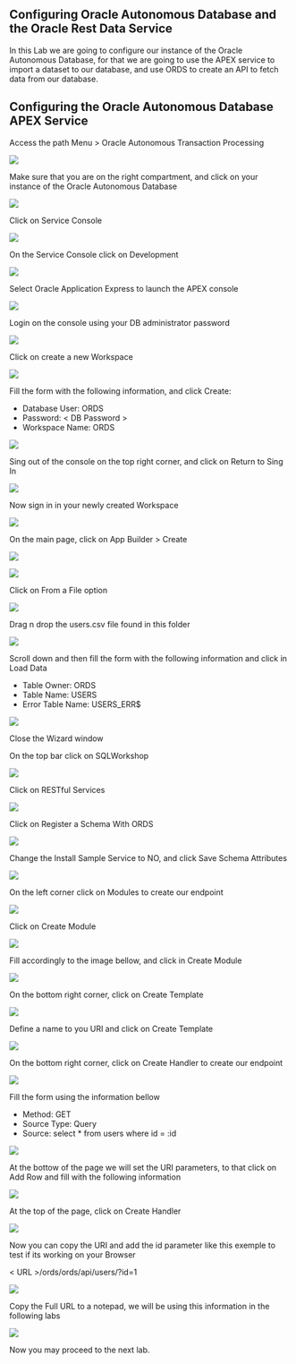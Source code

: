 ## Configuring Oracle Autonomous Database and the Oracle Rest Data Service

In this Lab we are going to configure our instance of the Oracle Autonomous Database, for that we are going to use the APEX service to import a dataset to our database, and use ORDS to create an API to fetch data from our database.

## Configuring the Oracle Autonomous Database APEX Service

Access the path Menu > Oracle Autonomous Transaction Processing

![](images/atp01.png)

Make sure that you are on the right compartment, and click on your instance of the Oracle Autonomous Database

![](images/atp02.png)

Click on Service Console

![](images/atp03.png)

On the Service Console click on Development

![](images/atp04.png)

Select Oracle Application Express to launch the APEX console

![](images/atp05.png)

Login on the console using your DB administrator password

![](images/atp06.png)

Click on create a new Workspace

![](images/atp07.png)

Fill the form with the following information, and click Create:

- Database User: ORDS
- Password: < DB Password >
- Workspace Name: ORDS

![](images/atp08.png)

Sing out of the console on the top right corner, and click on Return to Sing In

![](images/atp09.png)

Now sign in in your newly created Workspace

![](images/atp10.png)

On the main page, click on App Builder > Create

![](images/atp11.png)

![](images/atp12.png)

Click on From a File option

![](images/atp13.png)

Drag n drop the users.csv file found in this folder

![](images/atp14.png)

Scroll down and then fill the form with the following information and click in Load Data

- Table Owner: ORDS
- Table Name: USERS
- Error Table Name: USERS_ERR$

![](images/atp15.png)

Close the Wizard window

On the top bar click on SQLWorkshop

![](images/atp16.png)

Click on RESTful Services

![](images/atp17.png)

Click on Register a Schema With ORDS

![](images/atp18.png)

Change the Install Sample Service to NO, and click Save Schema Attributes

![](images/atp19.png)

On the left corner click on Modules to create our endpoint

![](images/atp20.png)

Click on Create Module

![](images/atp21.png)

Fill accordingly to the image bellow, and click in Create Module

![](images/atp22.png)

On the bottom right corner, click on Create Template

![](images/atp23.png)

Define a name to you URI and click on Create Template

![](images/atp24.png)

On the bottom right corner, click on Create Handler to create our endpoint

![](images/atp25.png)

Fill the form using the information bellow

- Method: GET
- Source Type: Query
- Source: select * from users where id = :id

![](images/atp26.png)

At the bottow of the page we will set the URI parameters, to that click on Add Row and fill with the following information

![](images/atp27.png)

At the top of the page, click on Create Handler

![](images/atp28.png)

Now you can copy the URI and add the id parameter like this exemple to test if its working on your Browser

< URL >/ords/ords/api/users/?id=1

![](images/atp29.png)

Copy the Full URL to a notepad, we will be using this information in the following labs

![](images/atp30.png)

Now you may proceed to the next lab.